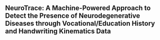 ## NeuroTrace: A Machine-Powered Approach to Detect the Presence of Neurodegenerative Diseases through Vocational/Education History and Handwriting Kinematics Data
